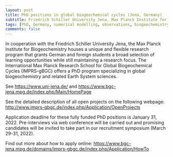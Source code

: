 ```yaml
---
layout: post
title: PhD positions in global biogeochemical cycles (Jena, Germany)
subtitle: Friedrich Schiller University Jena, Max Planck Institute for Biogeochemistry
tags: [PhD, Germany, numerical modelling, observations, biogeochemistry]
comments: false
---
```

In cooperation with the Friedrich Schiller University Jena, the Max Planck Institute for Biogeochemistry houses a unique and flexible research program that grants German and foreign students a broad selection of learning opportunities while still maintaining a research focus. The International Max Planck Research School for Global Biogeochemical Cycles (IMPRS-gBGC) offers a PhD program specializing in global biogeochemistry and related Earth System sciences.

See https://www.uni-jena.de/ and https://www.bgc-jena.mpg.de/index.php/Main/HomePage


See the detailed description of all open projects on the following webpage: http://www.imprs-gbgc.de/index.php/Application/OpenProjects 

Application deadline for these fully funded PhD positions is January 31, 2022. Pre-interviews via web conference will be carried out and promising candidates will be invited to take part in our recruitment symposium (March 29-31, 2022). 

Find out more about how to apply online: https://www.bgc-jena.mpg.de/domains/imprs-gbgc.de/index.php/Application/HowTo 
